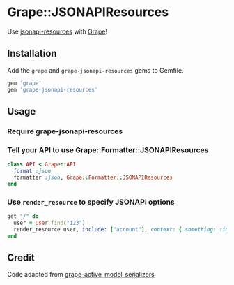 # Grape::JSONAPIResources

Use [jsonapi-resources](https://github.com/cerebris/jsonapi-resources) with [Grape](https://github.com/intridea/grape)!

## Installation

Add the `grape` and `grape-jsonapi-resources` gems to Gemfile.

```ruby
gem 'grape'
gem 'grape-jsonapi-resources'
```

## Usage

### Require grape-jsonapi-resources

### Tell your API to use Grape::Formatter::JSONAPIResources

```ruby
class API < Grape::API
  format :json
  formatter :json, Grape::Formatter::JSONAPIResources
end
```

### Use `render_resource` to specify JSONAPI options

```ruby
get "/" do
  user = User.find("123")
  render_resource user, include: ["account"], context: { something: :important }
end
```

## Credit

Code adapted from [grape-active_model_serializers](https://github.com/jrhe/grape-active_model_serializers)
